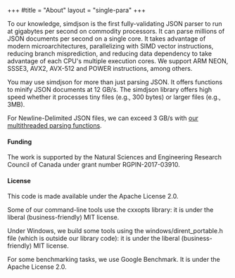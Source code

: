 +++
#title = "About"
layout = "single-para"
+++

To our knowledge, simdjson is the first fully-validating JSON parser
to run at gigabytes per second on commodity processors. It can parse millions of JSON documents
per second on a single core.
It takes advantage of modern microarchitectures, parallelizing with SIMD vector
instructions, reducing branch misprediction, and reducing data dependency to take advantage of each
CPU's multiple execution cores. We support ARM NEON, SSSE3, AVX2, AVX-512 and POWER instructions,
among others.

You may use simdjson for more than just parsing JSON. It offers functions to
minify JSON documents at 12 GB/s.
The simdjson library offers high speed whether it processes tiny files (e.g., 300 bytes)
or larger files (e.g., 3MB). 

For Newline-Delimited JSON files, we can exceed 3 GB/s with [our  multithreaded parsing functions](https://github.com/simdjson/simdjson/blob/master/doc/parse_many.md).


#### Funding

The work is supported by the Natural Sciences and Engineering Research Council of Canada under grant number RGPIN-2017-03910.

#### License

This code is made available under the Apache License 2.0.

Some of our command-line tools use the cxxopts library: it is under the liberal (business-friendly) MIT license.

Under Windows, we build some tools using the windows/dirent_portable.h file (which is outside our library code): it is under the liberal (business-friendly) MIT license.

For some benchmarking tasks, we use Google Benchmark. It is under the Apache License 2.0.